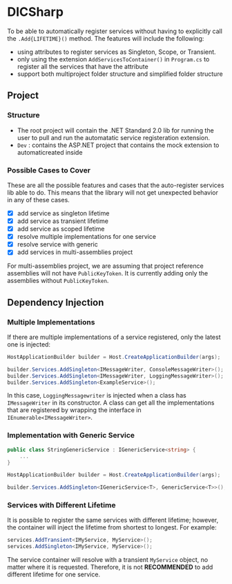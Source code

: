# DICSharp

To be able to automatically register services without having to explicitly call the `.Add{LIFETIME}()` method. The features will include the following:

- using attributes to register services as Singleton, Scope, or Transient.
- only using the extension `AddServicesToContainer()` in `Program.cs` to register all the services that have the attribute
- support both multiproject folder structure and simplified folder structure

## Project

### Structure

- The root project will contain the .NET Standard 2.0 lib for running the user to pull and run the automatatic service registeration extension.
- `Dev` : contains the ASP.NET project that contains the mock extension to automaticreated inside

### Possible Cases to Cover

These are all the possible features and cases that the auto-register services lib able to do. This means that the library will not get unexpected behavior in any of these cases.

- [x] add service as singleton lifetime
- [x] add service as transient lifetime
- [x] add service as scoped lifetime
- [x] resolve multiple implementations for one service
- [x] resolve service with generic
- [x] add services in multi-assemblies project

For multi-assemblies project, we are assuming that project reference assemblies will not have `PublicKeyToken`. It is currently adding only the assemblies without `PublicKeyToken`.

## Dependency Injection

### Multiple Implementations

If there are multiple implementations of a service registered, only the latest one is injected:

```c#
HostApplicationBuilder builder = Host.CreateApplicationBuilder(args);

builder.Services.AddSingleton<IMessageWriter, ConsoleMessageWriter>();
builder.Services.AddSingleton<IMessageWriter, LoggingMessageWriter>();
builder.Services.AddSingleton<ExampleService>();
```

In this case, `LoggingMessagewriter` is injected when a class has `IMessageWriter` in its constructor. A class can get all the implementations that are registered by wrapping the interface in `IEnumerable<IMessageWriter>`.

### Implementation with Generic Service

```c#
public class StringGenericService : IGenericService<string> {
    ...
}

HostApplicationBuilder builder = Host.CreateApplicationBuilder(args);

builder.Services.AddSingleton<IGenericService<T>, GenericService<T>>();
```

### Services with Different Lifetime

It is possible to register the same services with different lifetime; however, the container will inject the lifetime from shortest to longest. For example:

```c#
services.AddTransient<IMyService, MyService>();
services.AddSingleton<IMyService, MyService>();
```

The service container will resolve with a transient `MyService` object, no matter where it is requested. Therefore, it is not **RECOMMENDED** to add different lifetime for one service.
